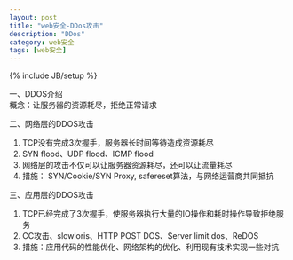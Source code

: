 ```yaml
---
layout: post
title: "web安全-DDos攻击"
description: "DDos"
category: web安全
tags: [web安全]
---
```

{% include JB/setup %}

一、DDOS介绍  
概念：让服务器的资源耗尽，拒绝正常请求  
  
二、网络层的DDOS攻击  
1. TCP没有完成3次握手，服务器长时间等待造成资源耗尽  
2. SYN flood、UDP flood、ICMP flood  
3. 网络层的攻击不仅可以让服务器资源耗尽，还可以让流量耗尽  
4. 措施： SYN/Cookie/SYN Proxy, safereset算法，与网络运营商共同抵抗  
  
三、应用层的DDOS攻击  
1. TCP已经完成了3次握手，使服务器执行大量的IO操作和耗时操作导致拒绝服务  
2. CC攻击、slowloris、HTTP POST DOS、Server limit dos、ReDOS  
3. 措施：应用代码的性能优化、网络架构的优化、利用现有技术实现一些对抗
